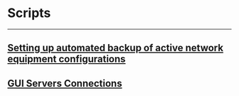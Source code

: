 # Scripts
--------------------------------------------------------------------------------------------------------------
[Setting up automated backup of active network equipment configurations](https://github.com/dimoroz772/Scripts/blob/main/Setting_up_automated_backup_of_active_network_equipment_configurations)
--------------------------------------------------------------------------------------------------------------
[GUI Servers Connections]()
--------------------------------------------------------------------------------------------------------------
